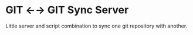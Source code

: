 # GIT ←→ GIT Sync Server

Little server and script combination to sync one git repository with another.
